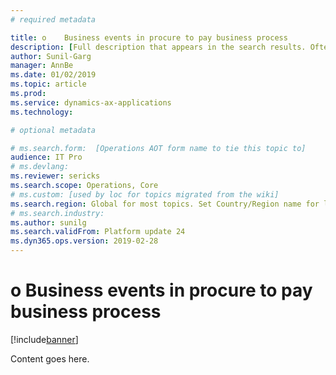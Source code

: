 ```yaml
---
# required metadata

title: o	Business events in procure to pay business process
description: [Full description that appears in the search results. Often the first paragraph of your topic.]
author: Sunil-Garg
manager: AnnBe
ms.date: 01/02/2019
ms.topic: article
ms.prod: 
ms.service: dynamics-ax-applications
ms.technology: 

# optional metadata

# ms.search.form:  [Operations AOT form name to tie this topic to]
audience: IT Pro
# ms.devlang: 
ms.reviewer: sericks
ms.search.scope: Operations, Core
# ms.custom: [used by loc for topics migrated from the wiki]
ms.search.region: Global for most topics. Set Country/Region name for localizations
# ms.search.industry: 
ms.author: sunilg
ms.search.validFrom: Platform update 24
ms.dyn365.ops.version: 2019-02-28
---
```


# o	Business events in procure to pay business process

[!include[banner](../includes/banner.md)]

Content goes here.
